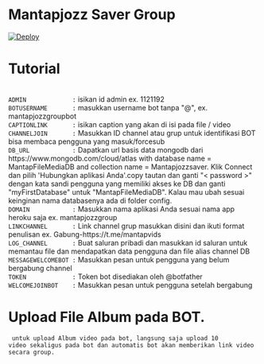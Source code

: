 # Mantapjozz Saver Group

<a href="https://heroku.com/deploy?template=https://github.com/kuntul199/MantapjozzSaverGroup">
   <img src="https://www.herokucdn.com/deploy/button.svg" alt="Deploy">
 </a>
 <br>
<h1><b>Tutorial</b></h1> </br>
<code>ADMIN             :</code> isikan id admin ex. 1121192 </br>
<code>BOTUSERNAME       :</code> masukkan username bot tanpa "@", ex. mantapjozzgroupbot </br>
<code>CAPTIONLINK       :</code> isikan caption yang akan di isi pada file / video </br>
<code>CHANNELJOIN       :</code> Masukkan ID channel atau grup untuk identifikasi BOT bisa membaca pengguna yang masuk/forcesub </br>
<code>DB_URL            :</code> Dapatkan url basis data mongodb dari https://www.mongodb.com/cloud/atlas with database name = MantapFileMediaDB and collection name = Mantapjozzsaver. Klik Connect dan pilih 'Hubungkan aplikasi Anda'.copy tautan dan ganti "< password >" dengan kata sandi pengguna yang memiliki akses ke DB dan ganti "myFirstDatabase" untuk "MantapFileMediaDB". Kalau mau ubah sesuai keinginan nama databasenya ada di folder config. </br>
<code>DOMAIN            :</code> Masukkan nama aplikasi Anda sesuai nama app heroku saja ex. mantapjozzgroup </br>
<code>LINKCHANNEL       :</code> Link channel grup masukkan disini dan ikuti format penulisan ex. Gabung-https://t.me/mantapvids </br>
<code>LOG_CHANNEL       :</code> Buat saluran pribadi dan masukkan id saluran untuk memantau file dan mendapatkan data pengguna dan file alias channel DB </br>
<code>MESSAGEWELCOMEBOT :</code> Masukkan pesan untuk pengguna yang belum bergabung channel </br>
<code>TOKEN             :</code> Token bot disediakan oleh  @botfather </br>
<code>WELCOMEJOINBOT    :</code> Masukkan pesan untuk pengguna setelah bergabung </br>

<h1>Upload File Album pada BOT.</br></h1>

<code> untuk upload Album video pada bot, langsung saja upload 10 video sekaligus pada bot dan automatis bot akan memberikan link video secara group.</code>

